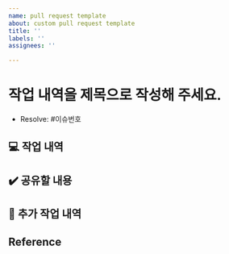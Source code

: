 ```yaml
---
name: pull request template
about: custom pull request template
title: ''
labels: ''
assignees: ''

---
```


# 작업 내역을 제목으로 작성해 주세요.
- Resolve: #이슈번호

## 💻 작업 내역

## ✔️ 공유할 내용

## 📝 추가 작업 내역

## Reference
